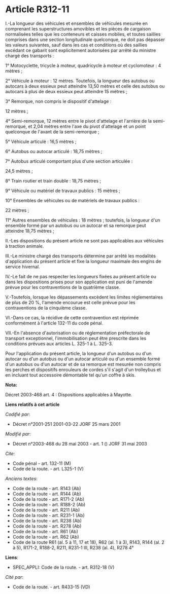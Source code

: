 # Article R312-11

I.-La longueur des véhicules et ensembles de véhicules mesurée en comprenant les superstructures amovibles et les pièces de
cargaison normalisées telles que les conteneurs et caisses mobiles, et toutes saillies comprises dans une section
longitudinale quelconque, ne doit pas dépasser les valeurs suivantes, sauf dans les cas et conditions où des saillies
excédant ce gabarit sont explicitement autorisées par arrêté du ministre chargé des transports : 

1° Motocyclette, tricycle à moteur, quadricycle à moteur et cyclomoteur : 4 mètres ; 

2° Véhicule à moteur : 12 mètres. Toutefois, la longueur des autobus ou autocars à deux essieux peut atteindre 13,50 mètres
et celle des autobus ou autocars à plus de deux essieux peut atteindre 15 mètres ; 

3° Remorque, non compris le dispositif d'attelage : 

12 mètres ; 

4° Semi-remorque, 12 mètres entre le pivot d'attelage et l'arrière de la semi-remorque, et 2,04 mètres entre l'axe du pivot
d'attelage et un point quelconque de l'avant de la semi-remorque ; 

5° Véhicule articulé : 16,5 mètres ; 

6° Autobus ou autocar articulé : 18,75 mètres ; 

7° Autobus articulé comportant plus d'une section articulée : 

24,5 mètres ; 

8° Train routier et train double : 18,75 mètres ; 

9° Véhicule ou matériel de travaux publics : 15 mètres ; 

10° Ensembles de véhicules ou de matériels de travaux publics : 

22 mètres ; 

11° Autres ensembles de véhicules : 18 mètres ; toutefois, la longueur d'un ensemble formé par un autobus ou un autocar et sa
remorque peut atteindre 18,75 mètres ; 

II.-Les dispositions du présent article ne sont pas applicables aux véhicules à traction animale. 

III.-Le ministre chargé des transports détermine par arrêté les modalités d'application du présent article et fixe la
longueur maximale des engins de service hivernal. 

IV.-Le fait de ne pas respecter les longueurs fixées au présent article ou dans les dispositions prises pour son application
est puni de l'amende prévue pour les contraventions de la quatrième classe. 

V.-Toutefois, lorsque les dépassements excèdent les limites réglementaires de plus de 20 %, l'amende encourue est celle
prévue pour les contraventions de la cinquième classe. 

VI.-Dans ce cas, la récidive de cette contravention est réprimée conformément à l'article 132-11 du code pénal. 

VII.-En l'absence d'autorisation ou de réglementation préfectorale de transport exceptionnel, l'immobilisation peut être
prescrite dans les conditions prévues aux articles L. 325-1 à L. 325-3. 

Pour l'application du présent article, la longueur d'un autobus ou d'un autocar ou d'un autobus ou d'un autocar articulé ou
d'un ensemble formé d'un autobus ou d'un autocar et de sa remorque est mesurée non compris les perches et dispositifs
enrouleurs de cordes s'il s'agit d'un trolleybus et en incluant tout accessoire démontable tel qu'un coffre à skis.

**Nota:**

Décret 2003-468 art. 4 : Dispositions applicables à Mayotte.

**Liens relatifs à cet article**

_Codifié par_:

  - Décret n°2001-251 2001-03-22 JORF 25 mars 2001

_Modifié par_:

  - Décret n°2003-468 du 28 mai 2003 - art. 1 () JORF 31 mai 2003

_Cite_:

  - Code pénal - art. 132-11 (M)
  - Code de la route. - art. L325-1 (V)

_Anciens textes_:

  - Code de la route - art. R143 (Ab)
  - Code de la route - art. R144 (Ab)
  - Code de la route - art. R171-2 (Ab)
  - Code de la route - art. R188-2 (Ab)
  - Code de la route - art. R211 (Ab)
  - Code de la route - art. R231-1 (Ab)
  - Code de la route - art. R238 (Ab)
  - Code de la route - art. R278 (Ab)
  - Code de la route - art. R61 (Ab)
  - Code de la route - art. R62 (Ab)
  - Code de la route R61 (al. 5 à 11, 17 et 18), R62 (al. 1 à 3), R143, R144 (al. 2 à 5), R171-2, R188-2, R211, R231-1 III, R238 (al. 4), R278 4°

**Liens**:

  - SPEC_APPLI: Code de la route. - art. R312-18 (V)

_Cité par_:

  - Code de la route. - art. R433-15 (VD)
